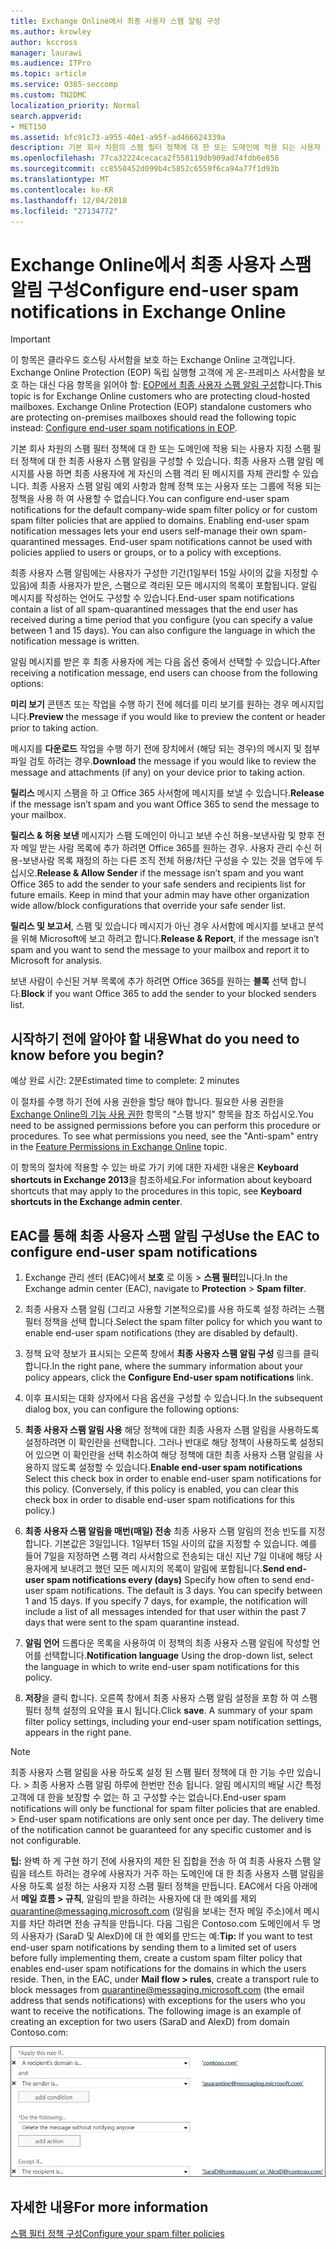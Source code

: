 ```yaml
---
title: Exchange Online에서 최종 사용자 스팸 알림 구성
ms.author: krowley
author: kccross
manager: laurawi
ms.audience: ITPro
ms.topic: article
ms.service: O365-seccomp
ms.custom: TN2DMC
localization_priority: Normal
search.appverid:
- MET150
ms.assetid: bfc91c73-a955-40e1-a95f-ad466624339a
description: 기본 회사 차원의 스팸 필터 정책에 대 한 또는 도메인에 적용 되는 사용자 지정 스팸 필터 정책에 대 한 최종 사용자 스팸 알림을 구성할 수 있습니다.
ms.openlocfilehash: 77ca32224cecaca2f558119db909ad74fdb6e858
ms.sourcegitcommit: cc8550452d099b4c5852c6559f6ca94a77f1d93b
ms.translationtype: MT
ms.contentlocale: ko-KR
ms.lasthandoff: 12/04/2018
ms.locfileid: "27134772"
---
```

# <a name="configure-end-user-spam-notifications-in-exchange-online"></a><span data-ttu-id="41643-103">Exchange Online에서 최종 사용자 스팸 알림 구성</span><span class="sxs-lookup"><span data-stu-id="41643-103">Configure end-user spam notifications in Exchange Online</span></span>

> [!IMPORTANT]
> <span data-ttu-id="41643-p101">이 항목은 클라우드 호스팅 사서함을 보호 하는 Exchange Online 고객입니다. Exchange Online Protection (EOP) 독립 실행형 고객에 게 온-프레미스 사서함을 보호 하는 대신 다음 항목을 읽어야 할: [EOP에서 최종 사용자 스팸 알림 구성](configure-end-user-spam-notifications-in-eop.md)합니다.</span><span class="sxs-lookup"><span data-stu-id="41643-p101">This topic is for Exchange Online customers who are protecting cloud-hosted mailboxes. Exchange Online Protection (EOP) standalone customers who are protecting on-premises mailboxes should read the following topic instead: [Configure end-user spam notifications in EOP](configure-end-user-spam-notifications-in-eop.md).</span></span> 
  
<span data-ttu-id="41643-p102">기본 회사 차원의 스팸 필터 정책에 대 한 또는 도메인에 적용 되는 사용자 지정 스팸 필터 정책에 대 한 최종 사용자 스팸 알림을 구성할 수 있습니다. 최종 사용자 스팸 알림 메시지를 사용 하면 최종 사용자에 게 자신의 스팸 격리 된 메시지를 자체 관리할 수 있습니다. 최종 사용자 스팸 알림 예외 사항과 함께 정책 또는 사용자 또는 그룹에 적용 되는 정책을 사용 하 여 사용할 수 없습니다.</span><span class="sxs-lookup"><span data-stu-id="41643-p102">You can configure end-user spam notifications for the default company-wide spam filter policy or for custom spam filter policies that are applied to domains. Enabling end-user spam notification messages lets your end users self-manage their own spam-quarantined messages. End-user spam notifications cannot be used with policies applied to users or groups, or to a policy with exceptions.</span></span>
  
<span data-ttu-id="41643-p103">최종 사용자 스팸 알림에는 사용자가 구성한 기간(1일부터 15일 사이의 값을 지정할 수 있음)에 최종 사용자가 받은, 스팸으로 격리된 모든 메시지의 목록이 포함됩니다. 알림 메시지를 작성하는 언어도 구성할 수 있습니다.</span><span class="sxs-lookup"><span data-stu-id="41643-p103">End-user spam notifications contain a list of all spam-quarantined messages that the end user has received during a time period that you configure (you can specify a value between 1 and 15 days). You can also configure the language in which the notification message is written.</span></span>
  
<span data-ttu-id="41643-111">알림 메시지를 받은 후 최종 사용자에 게는 다음 옵션 중에서 선택할 수 있습니다.</span><span class="sxs-lookup"><span data-stu-id="41643-111">After receiving a notification message, end users can choose from the following options:</span></span>

<span data-ttu-id="41643-112">**미리 보기** 콘텐츠 또는 작업을 수행 하기 전에 헤더를 미리 보기를 원하는 경우 메시지입니다.</span><span class="sxs-lookup"><span data-stu-id="41643-112">**Preview** the message if you would like to preview the content or header prior to taking action.</span></span>

<span data-ttu-id="41643-113">메시지를 **다운로드** 작업을 수행 하기 전에 장치에서 (해당 되는 경우)의 메시지 및 첨부 파일 검토 하려는 경우.</span><span class="sxs-lookup"><span data-stu-id="41643-113">**Download** the message if you would like to review the message and attachments (if any) on your device prior to taking action.</span></span>

<span data-ttu-id="41643-114">**릴리스** 메시지 스팸을 하 고 Office 365 사서함에 메시지를 보낼 수 있습니다.</span><span class="sxs-lookup"><span data-stu-id="41643-114">**Release** if the message isn’t spam and you want Office 365 to send the message to your mailbox.</span></span>

<span data-ttu-id="41643-p104">**릴리스 & 허용 보낸** 메시지가 스팸 도메인이 아니고 보낸 수신 허용-보낸사람 및 향후 전자 메일 받는 사람 목록에 추가 하려면 Office 365를 원하는 경우. 사용자 관리 수신 허용-보낸사람 목록 재정의 하는 다른 조직 전체 허용/차단 구성을 수 있는 것을 염두에 두십시오.</span><span class="sxs-lookup"><span data-stu-id="41643-p104">**Release & Allow Sender** if the message isn’t spam and you want Office 365 to add the sender to your safe senders and recipients list for future emails. Keep in mind that your admin may have other organization wide allow/block configurations that override your safe sender list.</span></span>

<span data-ttu-id="41643-117">**릴리스 및 보고서**, 스팸 및 있습니다 메시지가 아닌 경우 사서함에 메시지를 보내고 분석을 위해 Microsoft에 보고 하려고 합니다.</span><span class="sxs-lookup"><span data-stu-id="41643-117">**Release & Report**, if the message isn’t spam and you want to send the message to your mailbox and report it to Microsoft for analysis.</span></span>

<span data-ttu-id="41643-118">보낸 사람이 수신된 거부 목록에 추가 하려면 Office 365를 원하는 **블록** 선택 합니다.</span><span class="sxs-lookup"><span data-stu-id="41643-118">**Block** if you want Office 365 to add the sender to your blocked senders list.</span></span>
  
## <a name="what-do-you-need-to-know-before-you-begin"></a><span data-ttu-id="41643-119">시작하기 전에 알아야 할 내용</span><span class="sxs-lookup"><span data-stu-id="41643-119">What do you need to know before you begin?</span></span>

<span data-ttu-id="41643-120">예상 완료 시간: 2분</span><span class="sxs-lookup"><span data-stu-id="41643-120">Estimated time to complete: 2 minutes</span></span>
  
<span data-ttu-id="41643-p105">이 절차를 수행 하기 전에 사용 권한을 할당 해야 합니다. 필요한 사용 권한을 [Exchange Online의 기능 사용 권한](http://technet.microsoft.com/library/15073ce1-0917-403b-8839-02a2ebc96e16.aspx) 항목의 "스팸 방지" 항목을 참조 하십시오.</span><span class="sxs-lookup"><span data-stu-id="41643-p105">You need to be assigned permissions before you can perform this procedure or procedures. To see what permissions you need, see the "Anti-spam" entry in the [Feature Permissions in Exchange Online](http://technet.microsoft.com/library/15073ce1-0917-403b-8839-02a2ebc96e16.aspx) topic.</span></span> 
  
<span data-ttu-id="41643-123">이 항목의 절차에 적용할 수 있는 바로 가기 키에 대한 자세한 내용은 **Keyboard shortcuts in Exchange 2013**을 참조하세요.</span><span class="sxs-lookup"><span data-stu-id="41643-123">For information about keyboard shortcuts that may apply to the procedures in this topic, see **Keyboard shortcuts in the Exchange admin center**.</span></span>
  
## <a name="use-the-eac-to-configure-end-user-spam-notifications"></a><span data-ttu-id="41643-124">EAC를 통해 최종 사용자 스팸 알림 구성</span><span class="sxs-lookup"><span data-stu-id="41643-124">Use the EAC to configure end-user spam notifications</span></span>

1. <span data-ttu-id="41643-125">Exchange 관리 센터 (EAC)에서 **보호** 로 이동 \> **스팸 필터**입니다.</span><span class="sxs-lookup"><span data-stu-id="41643-125">In the Exchange admin center (EAC), navigate to **Protection** \> **Spam filter**.</span></span>
    
2. <span data-ttu-id="41643-126">최종 사용자 스팸 알림 (그리고 사용할 기본적으로)를 사용 하도록 설정 하려는 스팸 필터 정책을 선택 합니다.</span><span class="sxs-lookup"><span data-stu-id="41643-126">Select the spam filter policy for which you want to enable end-user spam notifications (they are disabled by default).</span></span>
    
3. <span data-ttu-id="41643-127">정책 요약 정보가 표시되는 오른쪽 창에서 **최종 사용자 스팸 알림 구성** 링크를 클릭합니다.</span><span class="sxs-lookup"><span data-stu-id="41643-127">In the right pane, where the summary information about your policy appears, click the **Configure End-user spam notifications** link.</span></span> 
    
4. <span data-ttu-id="41643-128">이후 표시되는 대화 상자에서 다음 옵션을 구성할 수 있습니다.</span><span class="sxs-lookup"><span data-stu-id="41643-128">In the subsequent dialog box, you can configure the following options:</span></span>
    
1. <span data-ttu-id="41643-p106">**최종 사용자 스팸 알림 사용** 해당 정책에 대한 최종 사용자 스팸 알림을 사용하도록 설정하려면 이 확인란을 선택합니다. 그러나 반대로 해당 정책이 사용하도록 설정되어 있으면 이 확인란을 선택 취소하여 해당 정책에 대한 최종 사용자 스팸 알림을 사용하지 않도록 설정할 수 있습니다.</span><span class="sxs-lookup"><span data-stu-id="41643-p106">**Enable end-user spam notifications** Select this check box in order to enable end-user spam notifications for this policy. (Conversely, if this policy is enabled, you can clear this check box in order to disable end-user spam notifications for this policy.)</span></span> 
    
2. <span data-ttu-id="41643-p107">**최종 사용자 스팸 알림을 매번(매일) 전송** 최종 사용자 스팸 알림의 전송 빈도를 지정합니다. 기본값은 3일입니다. 1일부터 15일 사이의 값을 지정할 수 있습니다. 예를 들어 7일을 지정하면 스팸 격리 사서함으로 전송되는 대신 지난 7일 이내에 해당 사용자에게 보내려고 했던 모든 메시지의 목록이 알림에 포함됩니다.</span><span class="sxs-lookup"><span data-stu-id="41643-p107">**Send end-user spam notifications every (days)** Specify how often to send end-user spam notifications. The default is 3 days. You can specify between 1 and 15 days. If you specify 7 days, for example, the notification will include a list of all messages intended for that user within the past 7 days that were sent to the spam quarantine instead.</span></span> 
    
3. <span data-ttu-id="41643-135">**알림 언어** 드롭다운 목록을 사용하여 이 정책의 최종 사용자 스팸 알림에 작성할 언어를 선택합니다.</span><span class="sxs-lookup"><span data-stu-id="41643-135">**Notification language** Using the drop-down list, select the language in which to write end-user spam notifications for this policy.</span></span> 
    
5. <span data-ttu-id="41643-p108">**저장**을 클릭 합니다. 오른쪽 창에서 최종 사용자 스팸 알림 설정을 포함 하 여 스팸 필터 정책 설정의 요약을 표시 됩니다.</span><span class="sxs-lookup"><span data-stu-id="41643-p108">Click **save**. A summary of your spam filter policy settings, including your end-user spam notification settings, appears in the right pane.</span></span>
    
> [!NOTE]
>  <span data-ttu-id="41643-p109">최종 사용자 스팸 알림을 사용 하도록 설정 된 스팸 필터 정책에 대 한 기능 수만 있습니다. > 최종 사용자 스팸 알림 하루에 한번만 전송 됩니다. 알림 메시지의 배달 시간 특정 고객에 대 한을 보장할 수 없는 하 고 구성할 수는 없습니다.</span><span class="sxs-lookup"><span data-stu-id="41643-p109">End-user spam notifications will only be functional for spam filter policies that are enabled. >  End-user spam notifications are only sent once per day. The delivery time of the notification cannot be guaranteed for any specific customer and is not configurable.</span></span> 
  
 <span data-ttu-id="41643-p110">**팁:** 완벽 하 게 구현 하기 전에 사용자의 제한 된 집합을 전송 하 여 최종 사용자 스팸 알림을 테스트 하려는 경우에 사용자가 거주 하는 도메인에 대 한 최종 사용자 스팸 알림을 사용 하도록 설정 하는 사용자 지정 스팸 필터 정책을 만듭니다. EAC에서 다음 아래에서 **메일 흐름 \> 규칙**, 알림의 받을 하려는 사용자에 대 한 예외를 제외 quarantine@messaging.microsoft.com (알림을 보내는 전자 메일 주소)에서 메시지를 차단 하려면 전송 규칙을 만듭니다. 다음 그림은 Contoso.com 도메인에서 두 명의 사용자가 (SaraD 및 AlexD)에 대 한 예외를 만드는 예:</span><span class="sxs-lookup"><span data-stu-id="41643-p110">**Tip:** If you want to test end-user spam notifications by sending them to a limited set of users before fully implementing them, create a custom spam filter policy that enables end-user spam notifications for the domains in which the users reside. Then, in the EAC, under **Mail flow \> rules**, create a transport rule to block messages from quarantine@messaging.microsoft.com (the email address that sends notifications) with exceptions for the users who you want to receive the notifications. The following image is an example of creating an exception for two users (SaraD and AlexD) from domain Contoso.com:</span></span> 
  
![최종 사용자 스팸 알림을 테스트할 전송 규칙](media/EOP-ESN-testspecificusers.jpg)
  
## <a name="for-more-information"></a><span data-ttu-id="41643-145">자세한 내용</span><span class="sxs-lookup"><span data-stu-id="41643-145">For more information</span></span>

[<span data-ttu-id="41643-146">스팸 필터 정책 구성</span><span class="sxs-lookup"><span data-stu-id="41643-146">Configure your spam filter policies</span></span>](configure-your-spam-filter-policies.md)
  
